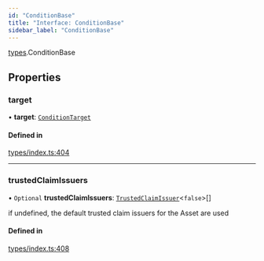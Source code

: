```yaml
---
id: "ConditionBase"
title: "Interface: ConditionBase"
sidebar_label: "ConditionBase"
---
```


[types](../../../modules/Types/Types.md).ConditionBase

## Properties

### target

• **target**: [`ConditionTarget`](../../../enums/Types/ConditionTarget/ConditionTarget.md)

#### Defined in

[types/index.ts:404](https://github.com/PolymeshAssociation/polymesh-sdk/blob/95f248df/src/types/index.ts#L404)

___

### trustedClaimIssuers

• `Optional` **trustedClaimIssuers**: [`TrustedClaimIssuer`](../TrustedClaimIssuer/TrustedClaimIssuer.md)<``false``\>[]

if undefined, the default trusted claim issuers for the Asset are used

#### Defined in

[types/index.ts:408](https://github.com/PolymeshAssociation/polymesh-sdk/blob/95f248df/src/types/index.ts#L408)
